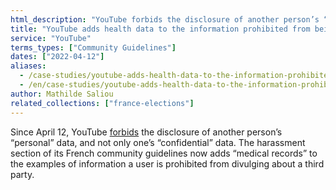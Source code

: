 ```yaml
---
html_description: "YouTube forbids the disclosure of another person’s “personal” data, and not only one’s “confidential” data."
title: "YouTube adds health data to the information prohibited from being published"
service: "YouTube"
terms_types: ["Community Guidelines"]
dates: ["2022-04-12"]
aliases:
  - /case-studies/youtube-adds-health-data-to-the-information-prohibited-from-being-published/
  - /en/case-studies/youtube-adds-health-data-to-the-information-prohibited-from-being-published/
author: Mathilde Saliou
related_collections: ["france-elections"]
---
```


Since April 12, YouTube <a target="_blank" rel="noopener" href="https://github.com/OpenTermsArchive/france-elections-versions/commit/9d6c4832b8ff3de62b095b1b29c53d83c7722d27?diff=split&short_path=0222544#">forbids</a> the disclosure of another person’s “personal” data, and not only one’s “confidential” data. The harassment section of its French community guidelines now adds “medical records” to the examples of information a user is prohibited from divulging about a third party.
